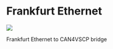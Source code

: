 <h1>Frankfurt Ethernet</h1>

<img src="http://grodansparadis.com/images/vscp_logo.jpg" />

Frankfurt Ethernet to CAN4VSCP bridge
